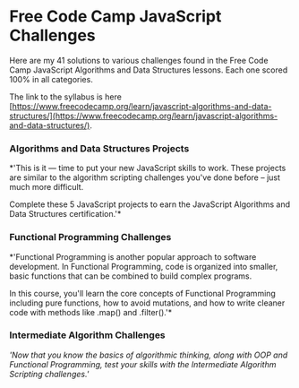# Free Code Camp JavaScript Challenges
Here are my 41 solutions to various challenges found in the Free Code Camp JavaScript Algorithms and Data Structures lessons. Each one scored 100% in all categories.

The link to the syllabus is here [https://www.freecodecamp.org/learn/javascript-algorithms-and-data-structures/](https://www.freecodecamp.org/learn/javascript-algorithms-and-data-structures/).


### Algorithms and Data Structures Projects
*'This is it — time to put your new JavaScript skills to work. These projects are similar to the algorithm scripting challenges you've done before – just much more difficult.

Complete these 5 JavaScript projects to earn the JavaScript Algorithms and Data Structures certification.'*


### Functional Programming Challenges

*'Functional Programming is another popular approach to software development. In Functional Programming, code is organized into smaller, basic functions that can be combined to build complex programs.

In this course, you'll learn the core concepts of Functional Programming including pure functions, how to avoid mutations, and how to write cleaner code with methods like .map() and .filter().'*


### Intermediate Algorithm Challenges

*'Now that you know the basics of algorithmic thinking, along with OOP and Functional Programming, test your skills with the Intermediate Algorithm Scripting challenges.'*

